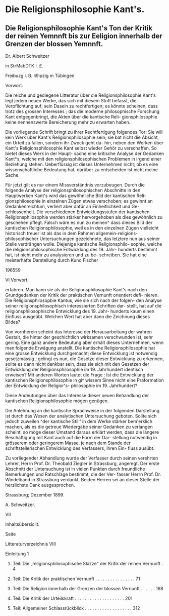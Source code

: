 Die Religionsphilosophie Kant's. 
================================
Die Religionsphilosophie Kant's Ton der Kritik der reinen Yemnnft bis zur Eeligion innerhalb der Grenzen der blossen Yemnnft. 
-----------------------------------------------------------------------------------------------------------------------------

Dr. Albert Schweitzer 

in StrMabDTK I. £. 

Freibuzg i. B. 
Ii9ipzig m Tübingen 

Vorwort. 

Die reiche und gediegene Litteratur über die Religionsphilosophie 
Kant's legt jedem neuen Werke, das sich mit diesem Stoff befasst, die 
Verpflichtung auf; sein Dasein zu rechtfertigen; es könnte scheinen, 
dass trotz des grossen Interesses ; das die moderne philosophische 
Forschung Kant entgegenbringt, die Akten über die kantische Reli- 
gionsphilosophie keine nennenswerte Bereicherung mehr zu erwarten 
haben. 

Die vorliegende Schrift bringt zu ihrer Rechtfertigung folgendes 
Tor: Sie will kein Werk über Kant's Religionsphilosophie sein; sie 
bat nicht die Absicht, ein Urteil zu fallen, sondern ihr Zweck geht da- 
hin, neben den Werken über Kant's Religionsphilosophie Kant selbst 
wieder Gehör zu verschaffen. So bietet dieses Werk in der Haupt- 
sache eine kritische Analyse der Gedanken Kant*s, welche mit den 
religionsphilosophischen Problemen in irgend einer Beziehung stehen. 
Ueberflüssig ist dieses Unternehmen nicht; ob es eine wissenschaftliche 
Bedeutung hat, darüber zu entscheiden ist nicht meine Sache. 

Für jetzt gilt es nur einem Missverständnis vorzubeugen. Durch 
die folgende Analyse der religionsphilosophischen Abschnitte in den 
Hauptwerken Kant's wird das gewöhnliche Bild der kantischen Reli- 
gionsphilosophie in einzelnen Zügen etwas verschoben; es gewinnt an 
Gedankenreichtum, verliert aber dafür an Einheitlichkeit und Ge- 
schlossenheit. Die verschiedenen Entwicklungsstufen der kantischen 
Religionsphilosophie werden stärker hervorgehoben als dies gewöhnlich 
zu geschehen pflegt. Falsch wäre es nun zu meinen^ dass dieses Bild 
der kantischen Religionsphilosophie, weil es in den einzelnen Zügen 
vielleicht historisch treuer ist als das in dem Rahmen allgemein-religions- 
philosophischer Untersuchungen gezeichnete, das letztere nun aus 
seiner Stelle verdrängen wolle. Diejenige kantische Religionsphilo- 
sophie, welche die religionsphilosophische Entwicklung des 19. Jahr- 
hunderts bestimmt hat, ist nicht mehr zu analysieren und zu be- 
schreiben. Sie hat eine meisterhafte Darstellung durch Kuno Fischer 


196559 


VI Vorwort. 

erfahren. Man kann sie als die ßeligionsphilosophie Kant's nach den 
Grundgedanken der Kritik der praktischen Vernunft orientiert defi- 
nieren. Die Religionsphilosopbie Kantus, wie sie sich nach der folgen- 
den Analyse seiner religionsphilosophisch interessierten Schriften dar- 
stellt, hat auf die religionsphilosophische Entwicklung des 19. Jahr- 
hunderts kaum einen Einfluss ausgeübt. Welchen Wert hat aber dann 
die Zeichnung dieses Bildes? 

Von vornherein scheint das Interesse der Herausarbeitung der 
wahren Gestalt, die hinter der geschichtlich wirksamen verschwunden 
ist, sehr gering. Eine ganz andere Bedeutung aber erhält dieses 
Unternehmen, wenn man folgende Erwägung anstellt. Die kantische 
Religionsphilosophie hat eine grosse Entwicklung durchgemacht; diese 
Entwicklung ist notwendig gesetzmässig ; gelingt es nun, die Gesetze 
dieser Entwicklung zu erkennen, sollte es dann nicht denkbar sein, dass 
sie sich mit den Gesetzen der Entwicklung der Religionsphilosophie im 
19. Jahrhundert identisch erweisen? Mit anderen Worten lautet die 
Frage : Ist die Entwicklung der kantischen Religionsphilosophie in gi^ 
wissem Sinne nicht eine Präformation der Entwicklung der Religioi^s- 
philosophie im 19. Jahrhundert? 

Diese Andeutungen über das Interesse dieser neuen Behandlung 
der kantischen Religionsphilosophie mögen genügen. 

Die Anlehnung an die kantische Sprachweise in der folgenden 
Darstellung ist durch das Wesen der analytischen Untersuchung geboten. 
Sollte sich jedoch zuweilen ^der kantische Stil'' in dem Werke stärker 
bem'erklich machen, als es die getreue Wiedergabe seiner Gedanken 
zu verlangen scheint, so möge dieser Umstand daraus erklärt werden, 
dass die längere Beschäftigung mit Kant auch auf die Form der Dar- 
stellung notwendig in grösserem oder geringerem Masse, je nach dem 
Stande der schriftstellerischen Entwicklung des Verfassers, ihren Ein- 
fluss ausübt. 

Zu vorliegender Abhandlung wurde der Verfasser durch seinen 
verehrten Lehrer, Herrn Prof. Dr. Theobald Ziegler in Strassburg, 
angeregt. Der erste Abschnitt der Untersuchung ist in vielen Punkten 
durch freundliche Bemerkungen und Ratschläge bestimmt, die der Ver- 
fasser Herrn Prof. Dr. Windelband in Strassburg verdankt. Beiden 
Herren sei an dieser Stelle der herzlichste Dank ausgesprochen. 

Strassburg; Dezember 1899. 

A. Schweitzer. 

VII 

Inhaltsübersiclit. 

Seite 

Litteraturverzeichnis VIII 

Einleitung 1 

1. Teil: Die „religionsphilosophisohe Skizze" der Kritik der reinen Vernunft . 4 

2. Teil: Die Kritik der praktischen Vernunft . . . . . . . . . . . . . . . .  71 

8. Teil: Die Religion innerhalb der Grenzen der blossen Vernunft . . . . . . 168 

4. Teil: Die Kritik der Urteilskraft . . . . . . . . . . . . . . . . . . . . 201 

5. Teil: Allgemeiner Schlassrückblick  . . . . . . . . . . . . . . . . . . . 312 

